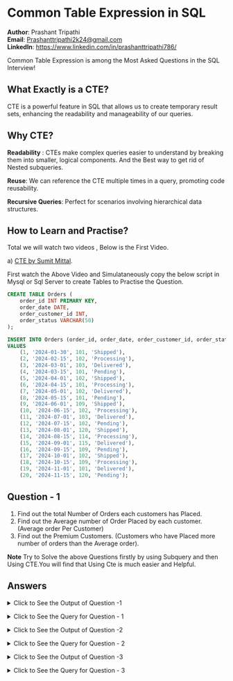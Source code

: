 # Common Table Expression in SQL 


**Author**: Prashant Tripathi <br />
**Email**: Prashanttripathi2k24@gmail.com <br />
**LinkedIn**: https://www.linkedin.com/in/prashanttripathi786/  <br />


Common Table Expression is among the Most Asked Questions in the SQL Interview!

## What Exactly is a CTE?

CTE is a powerful feature in SQL that allows us to create temporary result sets, enhancing the readability and manageability of our queries.

## Why CTE?

**Readability** : CTEs make complex queries easier to understand by breaking them into smaller, logical components. And the Best way to get rid of Nested subqueries.

**Reuse**: We can reference the CTE multiple times in a query, promoting code reusability.

**Recursive Queries**: Perfect for scenarios involving hierarchical data structures.

## How to Learn and Practise?

Total we will watch two videos , Below is the First Video.

a) [CTE by Sumit Mittal](https://www.youtube.com/watch?v=zg9GNdX-Q9g&t=6s).

First watch the Above Video and Simulataneously copy the below script in Mysql or Sql Server to create Tables  to Practise the Question.

``` sql
CREATE TABLE Orders (
    order_id INT PRIMARY KEY,
    order_date DATE,
    order_customer_id INT,
    order_status VARCHAR(50)
);

INSERT INTO Orders (order_id, order_date, order_customer_id, order_status)
VALUES
    (1, '2024-01-30', 101, 'Shipped'),
    (2, '2024-02-15', 102, 'Processing'),
    (3, '2024-03-01', 103, 'Delivered'),
    (4, '2024-03-15', 101, 'Pending'),
    (5, '2024-04-01', 102, 'Shipped'),
    (6, '2024-04-15', 101, 'Processing'),
    (7, '2024-05-01', 102, 'Delivered'), 
    (8, '2024-05-15', 101, 'Pending'),
    (9, '2024-06-01', 109, 'Shipped'),
    (10, '2024-06-15', 102, 'Processing'),
    (11, '2024-07-01', 103, 'Delivered'), 
    (12, '2024-07-15', 102, 'Pending'),
    (13, '2024-08-01', 120, 'Shipped'),
    (14, '2024-08-15', 114, 'Processing'),
    (15, '2024-09-01', 115, 'Delivered'),
    (16, '2024-09-15', 109, 'Pending'),
    (17, '2024-10-01', 102, 'Shipped'),
    (18, '2024-10-15', 109, 'Processing'),
    (19, '2024-11-01', 101, 'Delivered'),
    (20, '2024-11-15', 120, 'Pending');

```
## Question - 1
1) Find out the total Number of Orders each customers has Placed.
2) Find out the Average number of Order Placed by each customer. (Average order Per Customer)
3) Find out the Premium Customers. (Customers who have Placed more number of orders than the Average order).

**Note** Try to Solve the above Questions firstly by using Subquery and then Using CTE.You will find that Using Cte is much easier and Helpful.

## Answers

<details>
  <summary>Click to See the Output of Question -1 </summary>

  ##### Expected Results:
order_customer_id| Total_orders |
------------     |--------------|
101              | 5            |
102	             | 6            |
103	             | 2            |
109	             | 3            |
114	             | 1            |
115	             | 1            |
120	             | 2            |


</details>
</p>

<details>
  <summary>Click to See the  Query for Question - 1 </summary>

``` sql
SELECT ORDER_CUSTOMER_ID, 
COUNT(*) AS Total_orders
FROM ORDERS
GROUP BY order_customer_id;

``` 

  </details>
</p>


<details>
    
  <summary>Click to See the Output of Question -2 </summary>

  Average_order_per_customer|
  --------------------------|
   2                        | 
                  
</details>
</p>


<details>
  <summary>Click to See the  Query for Question - 2 </summary>

  ``` sql
with Total_order (order_customer_id , total_orders) as 
(
SELECT ORDER_CUSTOMER_ID, 
COUNT(*) AS Total_orders
FROM ORDERS
GROUP BY order_customer_id)

select Avg(Total_orders) As Average_order_per_customer
from Total_order;
```

  </details>
</p>


<details>
    
  <summary>Click to See the Output of Question -3 </summary>

order_customer_id |	total_orders |	Average_order_per_customer |
  ----------------|  ------------|  -------------------------- |
101	              |5	         | 2                           |
102               |6	         | 2                           |
109	              |3	         | 2                           |

  </details>
</p>


<details>
  <summary>Click to See the  Query for Question - 3 </summary>

  ``` sql


with Total_order (order_customer_id , total_orders) as 
(
SELECT ORDER_CUSTOMER_ID, 
COUNT(*) AS Total_orders
FROM ORDERS
GROUP BY order_customer_id)
,
Avg_order (Average_order_per_customer) as
(
select Avg(Total_orders) As Average_order_per_customer
from Total_order
) 
select 
* 
from Total_order , Avg_order
where total_orders >  Average_order_per_customer;

```
  </details>
</p>

